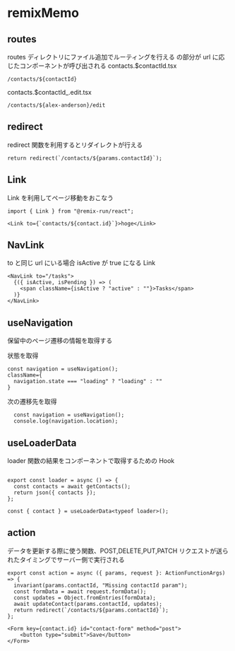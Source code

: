 # remixMemo

## routes

routes ディレクトリにファイル追加でルーティングを行える
<Outlet />の部分が url に応じたコンポーネントが呼び出される
contacts.$contactId.tsx

```
/contacts/${contactId}
```

contacts.$contactId\_.edit.tsx

```
/contacts/${alex-anderson}/edit
```

## redirect

redirect 関数を利用するとリダイレクトが行える

```
return redirect(`/contacts/${params.contactId}`);
```

## Link

Link を利用してページ移動をおこなう

```
import { Link } from "@remix-run/react";

<Link to={`contacts/${contact.id}`}>hoge</Link>
```

## NavLink

to と同じ url にいる場合 isActive が true になる Link

```
<NavLink to="/tasks">
  {({ isActive, isPending }) => (
    <span className={isActive ? "active" : ""}>Tasks</span>
  )}
</NavLink>
```

## useNavigation

保留中のページ遷移の情報を取得する

状態を取得

```
const navigation = useNavigation();
className={
  navigation.state === "loading" ? "loading" : ""
}
```

次の遷移先を取得

```
  const navigation = useNavigation();
  console.log(navigation.location);
```

## useLoaderData

loader 関数の結果をコンポーネントで取得するための Hook

```

export const loader = async () => {
  const contacts = await getContacts();
  return json({ contacts });
};

const { contact } = useLoaderData<typeof loader>();
```

## action

データを更新する際に使う関数、POST,DELETE,PUT,PATCH リクエストが送られたタイミングでサーバー側で実行される

```
export const action = async ({ params, request }: ActionFunctionArgs) => {
  invariant(params.contactId, "Missing contactId param");
  const formData = await request.formData();
  const updates = Object.fromEntries(formData);
  await updateContact(params.contactId, updates);
  return redirect(`/contacts/${params.contactId}`);
};

<Form key={contact.id} id="contact-form" method="post">
    <button type="submit">Save</button>
</Form>
```
